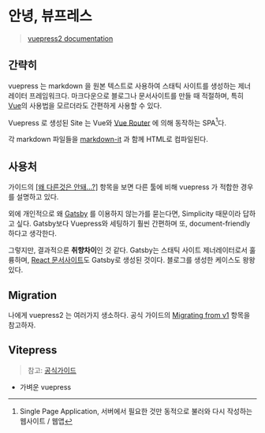 # 안녕, 뷰프레스

> [vuepress2 documentation](https://vuepress2.netlify.app/)

## 간략히

vuepress 는 markdown 을 원본 텍스트로 사용하여 스태틱 사이트를 생성하는 제너레이터 프레임워크다.
마크다운으로 블로그나 문서사이트를 만들 때 적절하며,
특히 [Vue](https://v3.vuejs.org/)의 사용법을 모르더라도 간편하게 사용할 수 있다.

Vuepress 로 생성된 Site 는 Vue와
[Vue Router](https://next.router.vuejs.org/)
에 의해 동작하는 SPA[^1]다.

각 markdown 파일들을
[markdown-it](https://github.com/markdown-it/markdown-it)
과 함께 HTML로 컴파일된다.

## 사용처

가이드의
[[왜 다른것은 안돼...?]](https://vuepress2.netlify.app/guide/#why-not)
항목을 보면 다른 툴에 비해 vuepress 가 적합한 경우를 설명하고 있다.

외에 개인적으로 왜
[Gatsby](https://www.gatsbyjs.com/)
를 이용하지 않는가를 묻는다면, Simplicity 때문이라 답하고 싶다.
Gatsby보다 Vuepress와 세팅하기 훨씬 간편하며 또, document-friendly 하다고 생각한다.

그렇지만, 결과적으론 **취향차이**인 것 같다. Gatsby는 스태틱 사이트 제너레이터로서 훌륭하며,
[React 문서사이트](https://reactjs.org/)도 Gatsby로 생성된 것이다.
블로그를 생성한 케이스도 왕왕있다.

[^1]: Single Page Application, 서버에서 필요한 것만 동적으로 불러와 다시 작성하는 웹사이트 / 웹앱

## Migration

나에게 vuepress2 는 여러가지 생소하다. 공식 가이드의
[Migrating from v1](https://vuepress2.netlify.app/guide/migration.html#migrating-from-v1)
항목을 참고하자.

## Vitepress

> 참고: [공식가이드](https://vitepress.vuejs.org/)

- 가벼운 vuepress
